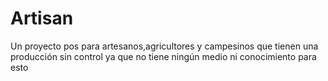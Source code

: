 # Artisan
Un proyecto pos para artesanos,agricultores y campesinos que tienen una producción sin control ya que no tiene ningún medio ni conocimiento para esto
